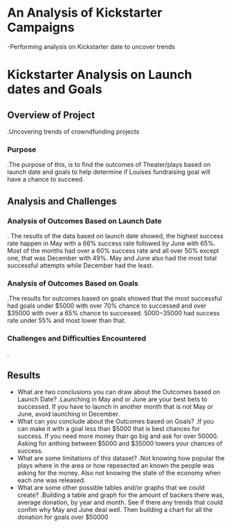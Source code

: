 # An Analysis of Kickstarter Campaigns 
-Performing analysis on Kickstarter date to uncover trends
# Kickstarter Analysis on Launch dates and Goals

## Overview of Project
.Uncovering trends of crowndfunding projects
### Purpose
.The purpose of this, is to find the outcomes of Theater/plays based on launch date and goals to help determine if Louises fundraising goal will have a chance to succeed. 
## Analysis and Challenges

### Analysis of Outcomes Based on Launch Date
. The results of the data based on launch date showed, the highest success rate happen in May with a 66% success rate followed by June with 65%. Most of the months had over a 60% success rate and all over 50% except one, that was December with 49%. May and June also had the most total successful attempts while December had the least.
### Analysis of Outcomes Based on Goals
.The results for outcomes based on goals showed that the most successful had goals under $5000 with over 70% chance to successed and over $35000 with over a 65% chance to successed. $5000-$35000 had success rate under 55% and most lower than that. 
### Challenges and Difficulties Encountered
.
## Results

- What are two conclusions you can draw about the Outcomes based on Launch Date?
.Launching in May and or June are your best bets to successed. If you have to launch in another month that is not May or June, avoid launching in December.
- What can you conclude about the Outcomes based on Goals?
.If you can make it with a goal less than $5000 that is best chances for success. If you need more money than go big and ask for over 50000. Asking for anthing between $5000 and $35000 lowers your chances of success. 
- What are some limitations of this dataset?
.Not knowing how popular the plays where in the area or how repesected an known the people was asking for the money. Also not knowing the state of the economy when each one was released.
- What are some other possible tables and/or graphs that we could create?
.Building a table and graph for the amount of backers there was, average donation, by year and month. See if there any trends that could confim why May and June deal well. Then building a chart for all the donation for goals over $50000
